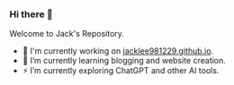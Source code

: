### Hi there 👋
Welcome to Jack's Repository.

- 🔭 I'm currently working on [jacklee981229.github.io](https://jacklee981229.github.io/).
- 🌱 I’m currently learning blogging and website creation.
- ⚡ I’m currently exploring ChatGPT and other AI tools.

<!--
**jacklee981229/jacklee981229** is a ✨ _special_ ✨ repository because its `README.md` (this file) appears on your GitHub profile.

Here are some ideas to get you started:

- 🔭 I’m currently working on ...
- 🌱 I’m currently learning ...
- 👯 I’m looking to collaborate on ...
- 🤔 I’m looking for help with ...
- 💬 Ask me about ...
- 📫 How to reach me: ...
- 😄 Pronouns: ...
- ⚡ Fun fact: ...
-->
